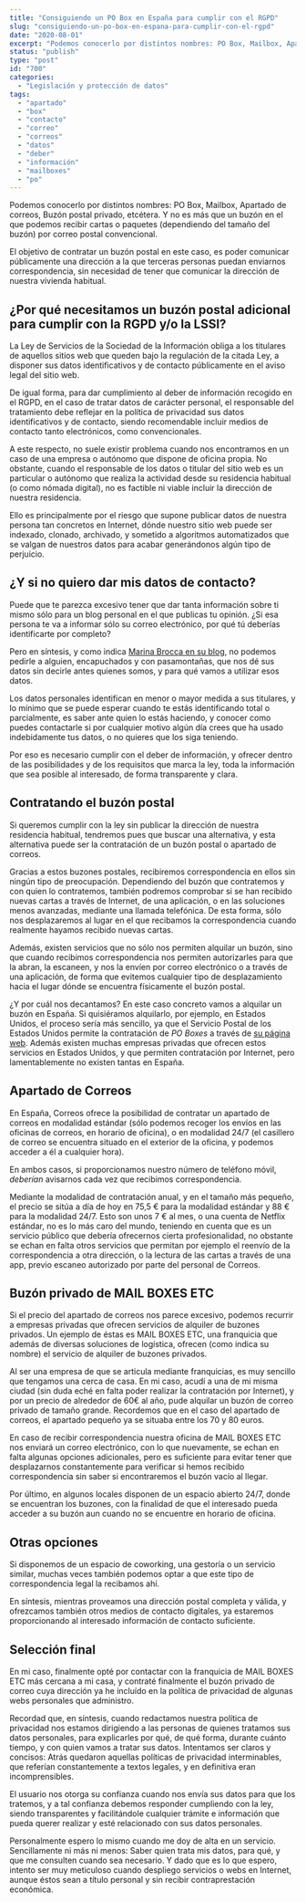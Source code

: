 ```yaml
---
title: "Consiguiendo un PO Box en España para cumplir con el RGPD"
slug: "consiguiendo-un-po-box-en-espana-para-cumplir-con-el-rgpd"
date: "2020-08-01"
excerpt: "Podemos conocerlo por distintos nombres: PO Box, Mailbox, Apartado de correos, Buzón postal privado, etcétera. Y no es más que un buzón en el que podemos recibir cartas o paquetes (dependiendo del tamaño del buzón) por correo postal convencional. El objetivo de contratar un buzón postal en este caso, es poder comunicar públicamente una dirección &hellip; Sigue leyendo Consiguiendo un PO Box en España para cumplir con el RGPD"
status: "publish"
type: "post"
id: "700"
categories:
  - "Legislación y protección de datos"
tags:
  - "apartado"
  - "box"
  - "contacto"
  - "correo"
  - "correos"
  - "datos"
  - "deber"
  - "información"
  - "mailboxes"
  - "po"
---
```


Podemos conocerlo por distintos nombres: PO Box, Mailbox, Apartado de correos, Buzón postal privado, etcétera. Y no es más que un buzón en el que podemos recibir cartas o paquetes (dependiendo del tamaño del buzón) por correo postal convencional.

El objetivo de contratar un buzón postal en este caso, es poder comunicar públicamente una dirección a la que terceras personas puedan enviarnos correspondencia, sin necesidad de tener que comunicar la dirección de nuestra vivienda habitual.

## ¿Por qué necesitamos un buzón postal adicional para cumplir con la RGPD y/o la LSSI?

La Ley de Servicios de la Sociedad de la Información obliga a los titulares de aquellos sitios web que queden bajo la regulación de la citada Ley, a disponer sus datos identificativos y de contacto públicamente en el aviso legal del sitio web.

De igual forma, para dar cumplimiento al deber de información recogido en el RGPD, en el caso de tratar datos de carácter personal, el responsable del tratamiento debe reflejar en la política de privacidad sus datos identificativos y de contacto, siendo recomendable incluir medios de contacto tanto electrónicos, como convencionales.

A este respecto, no suele existir problema cuando nos encontramos en un caso de una empresa o autónomo que dispone de oficina propia. No obstante, cuando el responsable de los datos o titular del sitio web es un particular o autónomo que realiza la actividad desde su residencia habitual (o como nómada digital), no es factible ni viable incluir la dirección de nuestra residencia.

Ello es principalmente por el riesgo que supone publicar datos de nuestra persona tan concretos en Internet, dónde nuestro sitio web puede ser indexado, clonado, archivado, y sometido a algoritmos automatizados que se valgan de nuestros datos para acabar generándonos algún tipo de perjuicio.

## ¿Y si no quiero dar mis datos de contacto?

Puede que te parezca excesivo tener que dar tanta información sobre ti mismo sólo para un blog personal en el que publicas tu opinión. ¿Si esa persona te va a informar sólo su correo electrónico, por qué tú deberías identificarte por completo?

Pero en síntesis, y como indica [Marina Brocca en su blog](https://marinabrocca.com/tengo-que-informar-de-mis-datos-personales-en-mi-web/), no podemos pedirle a alguien, encapuchados y con pasamontañas, que nos dé sus datos sin decirle antes quienes somos, y para qué vamos a utilizar esos datos.

Los datos personales identifican en menor o mayor medida a sus titulares, y lo mínimo que se puede esperar cuando te estás identificando total o parcialmente, es saber ante quien lo estás haciendo, y conocer como puedes contactarle si por cualquier motivo algún día crees que ha usado indebidamente tus datos, o no quieres que los siga teniendo.

Por eso es necesario cumplir con el deber de información, y ofrecer dentro de las posibilidades y de los requisitos que marca la ley, toda la información que sea posible al interesado, de forma transparente y clara.

## Contratando el buzón postal

Si queremos cumplir con la ley sin publicar la dirección de nuestra residencia habitual, tendremos pues que buscar una alternativa, y esta alternativa puede ser la contratación de un buzón postal o apartado de correos.

Gracias a estos buzones postales, recibiremos correspondencia en ellos sin ningún tipo de preocupación. Dependiendo del buzón que contratemos y con quien lo contratemos, también podremos comprobar si se han recibido nuevas cartas a través de Internet, de una aplicación, o en las soluciones menos avanzadas, mediante una llamada telefónica. De esta forma, sólo nos desplazaremos al lugar en el que recibamos la correspondencia cuando realmente hayamos recibido nuevas cartas.

Además, existen servicios que no sólo nos permiten alquilar un buzón, sino que cuando recibimos correspondencia nos permiten autorizarles para que la abran, la escaneen, y nos la envíen por correo electrónico o a través de una aplicación, de forma que evitemos cualquier tipo de desplazamiento hacia el lugar dónde se encuentra físicamente el buzón postal.

¿Y por cuál nos decantamos? En este caso concreto vamos a alquilar un buzón en España. Si quisiéramos alquilarlo, por ejemplo, en Estados Unidos, el proceso sería más sencillo, ya que el Servicio Postal de los Estados Unidos permite la contratación de *PO Boxes* a través de [su página web](https://es.usps.com/manage/po-boxes.htm). Además existen muchas empresas privadas que ofrecen estos servicios en Estados Unidos, y que permiten contratación por Internet, pero lamentablemente no existen tantas en España.

## Apartado de Correos

En España, Correos ofrece la posibilidad de contratar un apartado de correos en modalidad estándar (sólo podemos recoger los envíos en las oficinas de correos, en horario de oficina), o en modalidad 24/7 (el casillero de correo se encuentra situado en el exterior de la oficina, y podemos acceder a él a cualquier hora).

En ambos casos, si proporcionamos nuestro número de teléfono móvil, *deberían* avisarnos cada vez que recibimos correspondencia.

Mediante la modalidad de contratación anual, y en el tamaño más pequeño, el precio se sitúa a día de hoy en 75,5 € para la modalidad estándar y 88 € para la modalidad 24/7. Esto son unos 7 € al mes, o una cuenta de Netflix estándar, no es lo más caro del mundo, teniendo en cuenta que es un servicio público que debería ofrecernos cierta profesionalidad, no obstante se echan en falta otros servicios que permitan por ejemplo el reenvío de la correspondencia a otra dirección, o la lectura de las cartas a través de una app, previo escaneo autorizado por parte del personal de Correos.

## Buzón privado de MAIL BOXES ETC

Si el precio del apartado de correos nos parece excesivo, podemos recurrir a empresas privadas que ofrecen servicios de alquiler de buzones privados. Un ejemplo de éstas es MAIL BOXES ETC, una franquicia que además de diversas soluciones de logística, ofrecen (como indica su nombre) el servicio de alquiler de buzones privados.

Al ser una empresa de que se articula mediante franquicias, es muy sencillo que tengamos una cerca de casa. En mi caso, acudí a una de mi misma ciudad (sin duda eché en falta poder realizar la contratación por Internet), y por un precio de alrededor de 60€ al año, pude alquilar un buzón de correo privado de tamaño grande. Recordemos que en el caso del apartado de correos, el apartado pequeño ya se situaba entre los 70 y 80 euros.

En caso de recibir correspondencia nuestra oficina de MAIL BOXES ETC nos enviará un correo electrónico, con lo que nuevamente, se echan en falta algunas opciones adicionales, pero es suficiente para evitar tener que desplazarnos constantemente para verificar si hemos recibido correspondencia sin saber si encontraremos el buzón vacío al llegar.

Por último, en algunos locales disponen de un espacio abierto 24/7, donde se encuentran los buzones, con la finalidad de que el interesado pueda acceder a su buzón aun cuando no se encuentre en horario de oficina.

## Otras opciones

Si disponemos de un espacio de coworking, una gestoría o un servicio similar, muchas veces también podemos optar a que este tipo de correspondencia legal la recibamos ahí.

En síntesis, mientras proveamos una dirección postal completa y válida, y ofrezcamos también otros medios de contacto digitales, ya estaremos proporcionando al interesado información de contacto suficiente.

## Selección final

En mi caso, finalmente opté por contactar con la franquicia de MAIL BOXES ETC más cercana a mi casa, y contraté finalmente el buzón privado de correo cuya dirección ya he incluído en la política de privacidad de algunas webs personales que administro.

Recordad que, en síntesis, cuando redactamos nuestra política de privacidad nos estamos dirigiendo a las personas de quienes tratamos sus datos personales, para explicarles por qué, de qué forma, durante cuánto tiempo, y con quien vamos a tratar sus datos. Intentamos ser claros y concisos: Atrás quedaron aquellas políticas de privacidad interminables, que referían constantemente a textos legales, y en definitiva eran incomprensibles.  
  
El usuario nos otorga su confianza cuando nos envía sus datos para que los tratemos, y a tal confianza debemos responder cumpliendo con la ley, siendo transparentes y facilitándole cualquier trámite e información que pueda querer realizar y esté relacionado con sus datos personales.

Personalmente espero lo mismo cuando me doy de alta en un servicio. Sencillamente ni más ni menos: Saber quien trata mis datos, para qué, y que me consulten cuando sea necesario. Y dado que es lo que espero, intento ser muy meticuloso cuando despliego servicios o webs en Internet, aunque éstos sean a título personal y sin recibir contraprestación económica.